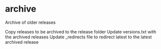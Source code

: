 # archive

Archive of older releases

Copy releases to be archived to the release folder
Update versions.txt with the archived releases
Update _redirects file to redirect latest to the latest archived release
